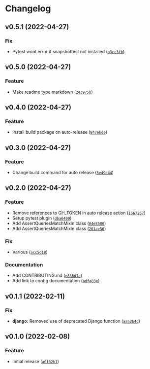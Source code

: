 # Changelog

<!--next-version-placeholder-->

## v0.5.1 (2022-04-27)
### Fix
* Pytest wont error if snapshottest not installed ([`a3cc3fb`](https://github.com/cedar-team/snapshot-queries/commit/a3cc3fbe5d121b11a180487e5da6c4ce6020f4c7))

## v0.5.0 (2022-04-27)
### Feature
* Make readme type markdown ([`243975b`](https://github.com/cedar-team/snapshot-queries/commit/243975b94e7ed723fde47a9ed58d08e732a17e78))

## v0.4.0 (2022-04-27)
### Feature
* Install build package on auto-release ([`8476bde`](https://github.com/cedar-team/snapshot-queries/commit/8476bdef0f5109141f4f83745682f54d1275e16d))

## v0.3.0 (2022-04-27)
### Feature
* Change build command for auto release ([`6e49e44`](https://github.com/cedar-team/snapshot-queries/commit/6e49e44803a7cd0b63465dc7990b4a9e33e2c408))

## v0.2.0 (2022-04-27)
### Feature
* Remove references to GH_TOKEN in auto release action ([`1667257`](https://github.com/cedar-team/snapshot-queries/commit/166725759bf31593b74fcb9c610391f29418d165))
* Setup pytest plugin ([`dba6400`](https://github.com/cedar-team/snapshot-queries/commit/dba6400d1a72fd3d80db25f83dcc04d0735622f6))
* Add AssertQueriesMatchMixin class ([`04e8580`](https://github.com/cedar-team/snapshot-queries/commit/04e85804b6a7f1f3f849afaa9f505656e6d61478))
* Add AssertQueriesMatchMixin class ([`261ae56`](https://github.com/cedar-team/snapshot-queries/commit/261ae5629dbac47e2797796ffb2056aafd41dab8))

### Fix
* Various ([`acc5d18`](https://github.com/cedar-team/snapshot-queries/commit/acc5d186d6515052e4f4ac3e837cbab531c31bb3))

### Documentation
* Add CONTRIBUTING.md ([`e836d1a`](https://github.com/cedar-team/snapshot-queries/commit/e836d1ac266afd18471dc1f359c5fcf91311b844))
* Add link to config documentation ([`adfa83e`](https://github.com/cedar-team/snapshot-queries/commit/adfa83ed6299571be80cbcafa46ec8d4e1451f3d))

## v0.1.1 (2022-02-11)
### Fix
* **django:** Removed use of deprecated Django function ([`aaa2b4d`](https://github.com/cedar-team/snapshot-queries/commit/aaa2b4d52875024bd92f30c2571c198508345a6b))

## v0.1.0 (2022-02-08)
### Feature
* Initial release ([`a0f32b1`](https://github.com/cedar-team/snapshot-queries/commit/a0f32b1550b51ce6577cc90c385e2c283d7ce301))
